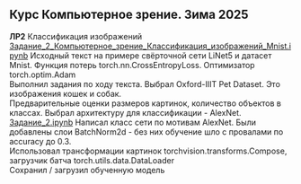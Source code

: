 ## Курс Компьютерное зрение. Зима 2025

**ЛР2** Классификация изображений 
[Задание_2_Компьютерное_зрение_Классификация_изображений_Mnist.ipynb](./Задание_2_Компьютерное_зрение_Классификация_изображений_Mnist.ipynb) Исходный текст на примере свёрточной сети LiNet5 и датасет Mnist. Функция потерь torch.nn.CrossEntropyLoss. Оптимизатор torch.optim.Adam  
Выполнил задания по ходу текста. Выбрал Oxford-IIIT Pet Dataset. Это изображения кошек и собак.  
Предварительные оценки размеров картинок, количество объектов в классах. Выбрал архитектуру для классификации - AlexNet.  
[Задание_2.ipynb](./Задание_2.ipynb) Написал класс сети по мотивам AlexNet. Были добавлены слои BatchNorm2d - без них обучение шло с провалами по accuracy до 0.3.   
Использовал трансформации картинок torchvision.transforms.Compose, загрузчик батча torch.utils.data.DataLoader  
Сохранил / загрузил обученную модель